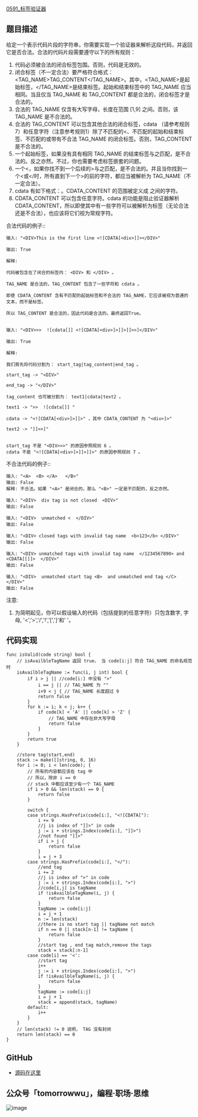 [0591_标签验证器](https://leetcode-cn.com/problems/tag-validator/description/)

## 题目描述

给定一个表示代码片段的字符串，你需要实现一个验证器来解析这段代码，并返回它是否合法。合法的代码片段需要遵守以下的所有规则：

1. 代码必须被合法的闭合标签包围。否则，代码是无效的。
2. 闭合标签（不一定合法）要严格符合格式：<TAG_NAME>TAG_CONTENT</TAG_NAME>。其中，<TAG_NAME>是起始标签，</TAG_NAME>是结束标签。起始和结束标签中的 TAG_NAME 应当相同。当且仅当 TAG_NAME 和 TAG_CONTENT 都是合法的，闭合标签才是合法的。
3. 合法的 TAG_NAME 仅含有大写字母，长度在范围 [1,9] 之间。否则，该 TAG_NAME 是不合法的。
4. 合法的 TAG_CONTENT 可以包含其他合法的闭合标签，cdata （请参考规则7）和任意字符（注意参考规则1）除了不匹配的<、不匹配的起始和结束标签、不匹配的或带有不合法 TAG_NAME 的闭合标签。否则，TAG_CONTENT 是不合法的。
5. 一个起始标签，如果没有具有相同 TAG_NAME 的结束标签与之匹配，是不合法的。反之亦然。不过，你也需要考虑标签嵌套的问题。
6. 一个<，如果你找不到一个后续的>与之匹配，是不合法的。并且当你找到一个<或</时，所有直到下一个>的前的字符，都应当被解析为 TAG_NAME（不一定合法）。
7. cdata 有如下格式：<![CDATA[CDATA_CONTENT]]>。CDATA_CONTENT 的范围被定义成 <![CDATA[ 和后续的第一个 ]]>之间的字符。
8. CDATA_CONTENT 可以包含任意字符。cdata 的功能是阻止验证器解析CDATA_CONTENT，所以即使其中有一些字符可以被解析为标签（无论合法还是不合法），也应该将它们视为常规字符。

合法代码的例子::
```
输入: "<DIV>This is the first line <![CDATA[<div>]]></DIV>"

输出: True

解释:

代码被包含在了闭合的标签内： <DIV> 和 </DIV> 。

TAG_NAME 是合法的，TAG_CONTENT 包含了一些字符和 cdata 。

即使 CDATA_CONTENT 含有不匹配的起始标签和不合法的 TAG_NAME，它应该被视为普通的文本，而不是标签。

所以 TAG_CONTENT 是合法的，因此代码是合法的。最终返回True。


输入: "<DIV>>>  ![cdata[]] <![CDATA[<div>]>]]>]]>>]</DIV>"

输出: True

解释:

我们首先将代码分割为： start_tag|tag_content|end_tag 。

start_tag -> "<DIV>"

end_tag -> "</DIV>"

tag_content 也可被分割为： text1|cdata|text2 。

text1 -> ">>  ![cdata[]] "

cdata -> "<![CDATA[<div>]>]]>" ，其中 CDATA_CONTENT 为 "<div>]>"

text2 -> "]]>>]"


start_tag 不是 "<DIV>>>" 的原因参照规则 6 。
cdata 不是 "<![CDATA[<div>]>]]>]]>" 的原因参照规则 7 。
```

不合法代码的例子::
```
输入: "<A>  <B> </A>   </B>"
输出: False
解释: 不合法。如果 "<A>" 是闭合的，那么 "<B>" 一定是不匹配的，反之亦然。

输入: "<DIV>  div tag is not closed  <DIV>"
输出: False

输入: "<DIV>  unmatched <  </DIV>"
输出: False

输入: "<DIV> closed tags with invalid tag name  <b>123</b> </DIV>"
输出: False

输入: "<DIV> unmatched tags with invalid tag name  </1234567890> and <CDATA[[]]>  </DIV>"
输出: False

输入: "<DIV>  unmatched start tag <B>  and unmatched end tag </C>  </DIV>"
输出: False
```

注意:

1. 为简明起见，你可以假设输入的代码（包括提到的任意字符）只包含数字, 字母, '<','>','/','!','[',']'和' '。

## 代码实现

```Golang
func isValid(code string) bool {
	// isAvailbleTagName 返回 true， 当 code[i:j] 符合 TAG_NAME 的命名规范时
	isAvailbleTagName := func(i, j int) bool {
		if i > j || //code[i:] 中没有 ">"
			i == j || // TAG_NAME 为 ""
			i+9 < j { // TAG_NAME 长度超过 9
			return false
		}
		for k := i; k < j; k++ {
			if code[k] < 'A' || code[k] > 'Z' {
				// TAG_NAME 中存在非大写字母
				return false
			}
		}
		return true
	}

	//store tag(start,end)
	stack := make([]string, 0, 16)
	for i := 0; i < len(code); {
		// 所有的内容都应该在 tag 中
		// 所以，除非 i == 0
		// stack 中都应该至少有一个 TAG_NAME
		if i > 0 && len(stack) == 0 {
			return false
		}

		switch {
		case strings.HasPrefix(code[i:], "<![CDATA["):
			i += 9
			//j is index of "]]>" in code
			j := i + strings.Index(code[i:], "]]>")
			//not found "]]>"
			if i > j {
				return false
			}
			i = j + 3
		case strings.HasPrefix(code[i:], "</"):
			//end tag
			i += 2
			//j is index of ">" in code
			j := i + strings.Index(code[i:], ">")
			//code[i,j] is tagName
			if !isAvailbleTagName(i, j) {
				return false
			}
			tagName := code[i:j]
			i = j + 1
			n := len(stack)
			//there is no start tag || tagName not match
			if n == 0 || stack[n-1] != tagName {
				return false
			}
			//start tag , end tag match,remove the tags
			stack = stack[:n-1]
		case code[i] == '<':
			//start tag
			i++
			j := i + strings.Index(code[i:], ">")
			if !isAvailbleTagName(i, j) {
				return false
			}
			tagName := code[i:j]
			i = j + 1
			stack = append(stack, tagName)
		default:
			i++
		}
	}
	// len(stack) != 0 说明， TAG 没有封闭
	return len(stack) == 0
}
```

## GitHub
- [源码在这里](https://github.com/TomorrowWu/golang-algorithms/blob/master/leetcode/0591.tag-validator/main.go)

## 公众号「tomorrowwu」，编程·职场·思维

![image](https://upload-images.jianshu.io/upload_images/5815624-4a8b49cfbaf037dd.jpg?imageMogr2/auto-orient/strip%7CimageView2/2/w/1240)
